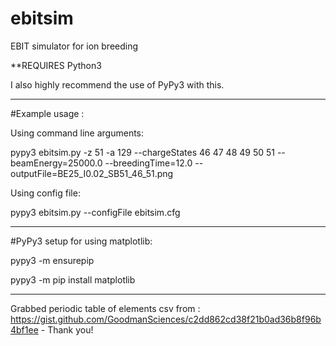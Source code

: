 # ebitsim
EBIT simulator for ion breeding

**REQUIRES Python3

I also highly recommend the use of PyPy3 with this.

-------------

#Example usage :

Using command line arguments:

pypy3 ebitsim.py -z 51 -a 129 --chargeStates 46 47 48 49 50 51 --beamEnergy=25000.0 --breedingTime=12.0 --outputFile=BE25_I0.02_SB51_46_51.png

Using config file:

pypy3 ebitsim.py --configFile ebitsim.cfg

-------------

#PyPy3 setup for using matplotlib:

pypy3 -m ensurepip

pypy3 -m pip install matplotlib

-------------





Grabbed periodic table of elements csv from : https://gist.github.com/GoodmanSciences/c2dd862cd38f21b0ad36b8f96b4bf1ee  -  Thank you!